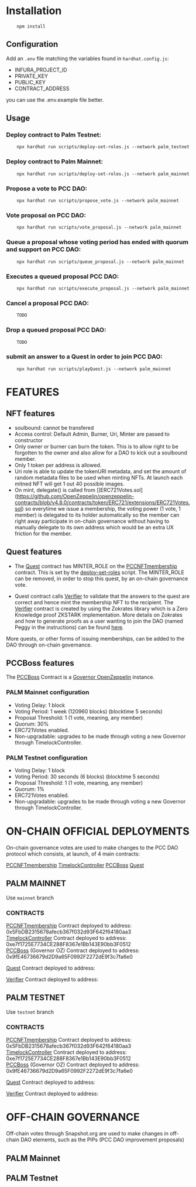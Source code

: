 
# Installation
        
        npm install

## Configuration

Add an `.env` file matching the variables found in `hardhat.config.js`:
* INFURA_PROJECT_ID
* PRIVATE_KEY
* PUBLIC_KEY
* CONTRACT_ADDRESS

you can use the .env.example file better.

## Usage

### Deploy contract to Palm Testnet:
        
        npx hardhat run scripts/deploy-set-roles.js --network palm_testnet

### Deploy contract to Palm Mainnet:

        npx hardhat run scripts/deploy-set-roles.js --network palm_mainnet
        
### Propose a vote to PCC DAO:

        npx hardhat run scripts/propose_vote.js --network palm_mainnet

### Vote proposal on PCC DAO:

        npx hardhat run scripts/vote_proposal.js --network palm_mainnet

### Queue a proposal whose voting period has ended with quorum and support on PCC DAO:

        npx hardhat run scripts/queue_proposal.js --network palm_mainnet

### Executes a queued proposal  PCC DAO:

        npx hardhat run scripts/execute_proposal.js --network palm_mainnet

### Cancel a proposal PCC DAO:

        TODO

### Drop a queued proposal PCC DAO:

        TODO

### submit an answer to a Quest in order to join PCC DAO:

        npx hardhat run scripts/playQuest.js --network palm_mainnet



        
# FEATURES

## NFT features
 - soulbound: cannot be transfered
 - Access control: Default Admin, Burner, Uri, Minter are passed to constructor
 - Only owner or burner can burn the token. This is to allow right to be forgotten to the owner and also allow for a DAO to kick out a soulbound member.
 - Only 1 token per address is allowed.
 - Uri role is able to update the tokenURI metadata, and set the amount of random metadata files to be used when minting NFTs. At launch each mitned NFT will get 1 out 40 possible images.
 - On mint, delegate() is called from []ERC721Votes.sol](https://github.com/OpenZeppelin/openzeppelin-contracts/blob/v4.8.0/contracts/token/ERC721/extensions/ERC721Votes.sol) so everytime we issue a membership, the voting power (1 vote, 1 member) is delegated to its holder automatically so the member can right away participate in on-chain governance without having to manually delegate to its own address which would be an extra UX friction for the member.


## Quest features
- The [Quest](./contracts/quest.sol) contract has MINTER_ROLE on the [PCCNFTmembership](./contracts/PCCMembershipNFT.sol) contract. This is set by the [deploy-set-roles](./scripts/Governance/deploy-set-roles.js) script. The MINTER_ROLE can be removed, in order to stop this quest, by an on-chain governance vote.

- Quest contract calls [Verifier](./contracts/verifier.sol) to validate that the answers to the quest are correct and hence mint the membership NFT to the recipient. The [Verifier](./contracts/verifier.sol) contract is created by using the Zokrates library which is a Zero Knowledge proof ZKSTARK implementation. More details on Zokrates and how to generate proofs as a user wanting to join the DAO (named Peggy in the instructions) can be found [here](./scripts/Zokrates/readme.md).

More quests, or other forms of issuing memberships, can be added to the DAO through on-chain governance.

## PCCBoss features

The [PCCBoss](./contracts/PCCBoss.sol) Contract is a [Governor OpenZeppelin](https://docs.openzeppelin.com/contracts/4.x/governance) instance.

### PALM Mainnet configuration
- Voting Delay: 1 block
- Voting Period: 1 week (120960 blocks) (blocktime 5 seconds)
- Proposal Threshold: 1 (1 vote, meaning, any member)
- Quorum: 30%
- ERC721Votes enabled.
- Non-upgradable: upgrades to be made through voting a new Governor through TimelockController.

### PALM Testnet configuration
- Voting Delay: 1 block
- Voting Period: 30 seconds (6 blocks) (blocktime 5 seconds)
- Proposal Threshold: 1 (1 vote, meaning, any member)
- Quorum: 1%
- ERC721Votes enabled.
- Non-upgradable: upgrades to be made through voting a new Governor through TimelockController.



# ON-CHAIN OFFICIAL DEPLOYMENTS

On-chain governance votes are used to make changes to the PCC DAO protocol which consists, at launch, of 4 main contracts:

[PCCNFTmembership](./contracts/PCCMembershipNFT.sol)
[TimelockController](./contracts/PCCBoss.sol)
[PCCBoss](./contracts/PCCBoss.sol)
[Quest](./contracts/quest.sol)


## PALM MAINNET

Use `mainnet` branch

### CONTRACTS
[PCCNFTmembership](./contracts/PCCMembershipNFT.sol) Contract deployed to address: 0x5FbDB2315678afecb367f032d93F642f64180aa3                                                                                
[TimelockController](./contracts/PCCBoss.sol) Contract deployed to address: 0xe7f1725E7734CE288F8367e1Bb143E90bb3F0512                                                                            
[PCCBoss](./contracts/PCCBoss.sol) (Governor OZ) Contract deployed to address: 
0x9fE46736679d2D9a65F0992F2272dE9f3c7fa6e0 

[Quest](./contracts/quest.sol) Contract deployed to address:


[Verifier](./contracts/verifier.sol) Contract deployed to address:

## PALM TESTNET 
Use `testnet` branch

### CONTRACTS

[PCCNFTmembership](./contracts/PCCMembershipNFT.sol) Contract deployed to address: 0x5FbDB2315678afecb367f032d93F642f64180aa3                                                                                
[TimelockController](./contracts/PCCBoss.sol) Contract deployed to address: 0xe7f1725E7734CE288F8367e1Bb143E90bb3F0512                                                                            
[PCCBoss](./contracts/PCCBoss.sol) (Governor OZ) Contract deployed to address: 
0x9fE46736679d2D9a65F0992F2272dE9f3c7fa6e0 

[Quest](./contracts/quest.sol) Contract deployed to address:


[Verifier](./contracts/verifier.sol) Contract deployed to address:

# OFF-CHAIN GOVERNANCE

Off-chain votes through Snapshot.org are used to make changes in off-chain DAO elements, such as the PIPs (PCC DAO improvement proposals)

## PALM Mainnet


## PALM Testnet